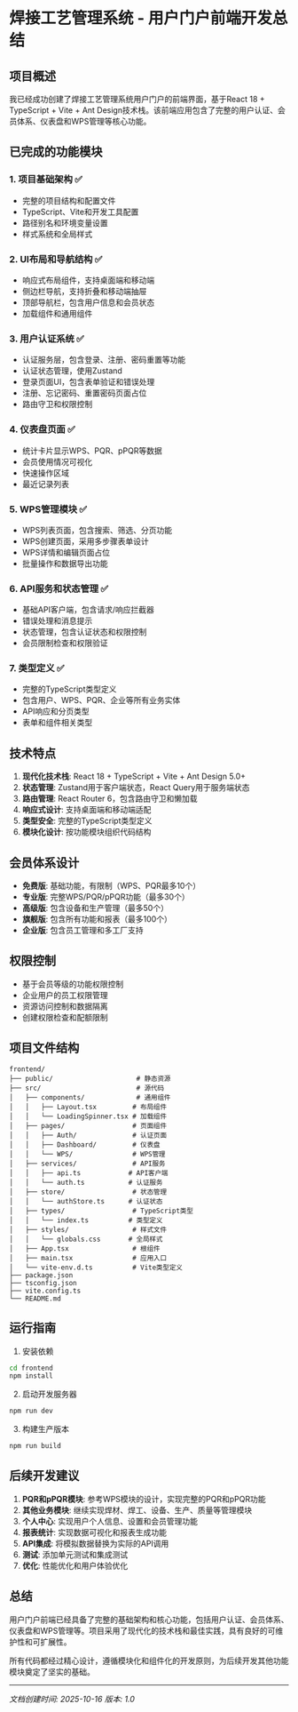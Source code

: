 # 焊接工艺管理系统 - 用户门户前端开发总结

## 项目概述

我已经成功创建了焊接工艺管理系统用户门户的前端界面，基于React 18 + TypeScript + Vite + Ant Design技术栈。该前端应用包含了完整的用户认证、会员体系、仪表盘和WPS管理等核心功能。

## 已完成的功能模块

### 1. 项目基础架构 ✅
- 完整的项目结构和配置文件
- TypeScript、Vite和开发工具配置
- 路径别名和环境变量设置
- 样式系统和全局样式

### 2. UI布局和导航结构 ✅
- 响应式布局组件，支持桌面端和移动端
- 侧边栏导航，支持折叠和移动端抽屉
- 顶部导航栏，包含用户信息和会员状态
- 加载组件和通用组件

### 3. 用户认证系统 ✅
- 认证服务层，包含登录、注册、密码重置等功能
- 认证状态管理，使用Zustand
- 登录页面UI，包含表单验证和错误处理
- 注册、忘记密码、重置密码页面占位
- 路由守卫和权限控制

### 4. 仪表盘页面 ✅
- 统计卡片显示WPS、PQR、pPQR等数据
- 会员使用情况可视化
- 快速操作区域
- 最近记录列表

### 5. WPS管理模块 ✅
- WPS列表页面，包含搜索、筛选、分页功能
- WPS创建页面，采用多步骤表单设计
- WPS详情和编辑页面占位
- 批量操作和数据导出功能

### 6. API服务和状态管理 ✅
- 基础API客户端，包含请求/响应拦截器
- 错误处理和消息提示
- 状态管理，包含认证状态和权限控制
- 会员限制检查和权限验证

### 7. 类型定义 ✅
- 完整的TypeScript类型定义
- 包含用户、WPS、PQR、企业等所有业务实体
- API响应和分页类型
- 表单和组件相关类型

## 技术特点

1. **现代化技术栈**: React 18 + TypeScript + Vite + Ant Design 5.0+
2. **状态管理**: Zustand用于客户端状态，React Query用于服务端状态
3. **路由管理**: React Router 6，包含路由守卫和懒加载
4. **响应式设计**: 支持桌面端和移动端适配
5. **类型安全**: 完整的TypeScript类型定义
6. **模块化设计**: 按功能模块组织代码结构

## 会员体系设计

- **免费版**: 基础功能，有限制（WPS、PQR最多10个）
- **专业版**: 完整WPS/PQR/pPQR功能（最多30个）
- **高级版**: 包含设备和生产管理（最多50个）
- **旗舰版**: 包含所有功能和报表（最多100个）
- **企业版**: 包含员工管理和多工厂支持

## 权限控制

- 基于会员等级的功能权限控制
- 企业用户的员工权限管理
- 资源访问控制和数据隔离
- 创建权限检查和配额限制

## 项目文件结构

```
frontend/
├── public/                     # 静态资源
├── src/                        # 源代码
│   ├── components/             # 通用组件
│   │   ├── Layout.tsx         # 布局组件
│   │   └── LoadingSpinner.tsx # 加载组件
│   ├── pages/                 # 页面组件
│   │   ├── Auth/              # 认证页面
│   │   ├── Dashboard/         # 仪表盘
│   │   └── WPS/               # WPS管理
│   ├── services/              # API服务
│   │   ├── api.ts            # API客户端
│   │   └── auth.ts           # 认证服务
│   ├── store/                 # 状态管理
│   │   └── authStore.ts      # 认证状态
│   ├── types/                 # TypeScript类型
│   │   └── index.ts          # 类型定义
│   ├── styles/                # 样式文件
│   │   └── globals.css       # 全局样式
│   ├── App.tsx                # 根组件
│   ├── main.tsx               # 应用入口
│   └── vite-env.d.ts          # Vite类型定义
├── package.json
├── tsconfig.json
├── vite.config.ts
└── README.md
```

## 运行指南

1. 安装依赖
```bash
cd frontend
npm install
```

2. 启动开发服务器
```bash
npm run dev
```

3. 构建生产版本
```bash
npm run build
```

## 后续开发建议

1. **PQR和pPQR模块**: 参考WPS模块的设计，实现完整的PQR和pPQR功能
2. **其他业务模块**: 继续实现焊材、焊工、设备、生产、质量等管理模块
3. **个人中心**: 实现用户个人信息、设置和会员管理功能
4. **报表统计**: 实现数据可视化和报表生成功能
5. **API集成**: 将模拟数据替换为实际的API调用
6. **测试**: 添加单元测试和集成测试
7. **优化**: 性能优化和用户体验优化

## 总结

用户门户前端已经具备了完整的基础架构和核心功能，包括用户认证、会员体系、仪表盘和WPS管理等。项目采用了现代化的技术栈和最佳实践，具有良好的可维护性和可扩展性。

所有代码都经过精心设计，遵循模块化和组件化的开发原则，为后续开发其他功能模块奠定了坚实的基础。

---

*文档创建时间: 2025-10-16*
*版本: 1.0*